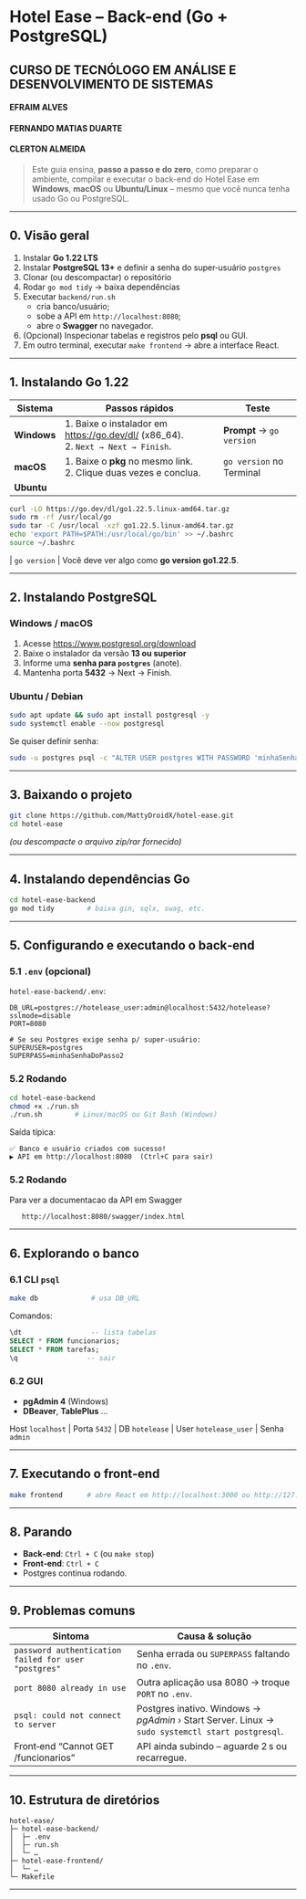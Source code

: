 # Hotel Ease – Back-end (Go + PostgreSQL)

## CURSO DE TECNÓLOGO EM ANÁLISE E DESENVOLVIMENTO DE SISTEMAS 

#### EFRAIM ALVES 
#### FERNANDO MATIAS DUARTE 
#### CLERTON ALMEIDA

> Este guia ensina, **passo a passo e do zero**, como preparar o ambiente,
> compilar e executar o back-end do Hotel Ease em **Windows**, **macOS** ou
> **Ubuntu/Linux** – mesmo que você nunca tenha usado Go ou PostgreSQL.

---

## 0. Visão geral

1. Instalar **Go 1.22 LTS**  
2. Instalar **PostgreSQL 13+** e definir a senha do super‑usuário `postgres`  
3. Clonar (ou descompactar) o repositório  
4. Rodar `go mod tidy` → baixa dependências  
5. Executar `backend/run.sh`  
   * cria banco/usuário;  
   * sobe a API em `http://localhost:8080`;  
   * abre o **Swagger** no navegador.  
6. (Opcional) Inspecionar tabelas e registros pelo **psql** ou GUI.  
7. Em outro terminal, executar `make frontend` → abre a interface React.  

---

## 1. Instalando Go 1.22

| Sistema   | Passos rápidos | Teste |
|-----------|----------------|-------|
| **Windows** | 1. Baixe o instalador em <https://go.dev/dl/> (x86_64).<br>2. `Next → Next → Finish`. | **Prompt** → `go version` |
| **macOS** | 1. Baixe o **pkg** no mesmo link.<br>2. Clique duas vezes e conclua. | `go version` no Terminal |
| **Ubuntu** | 
```bash
curl -LO https://go.dev/dl/go1.22.5.linux-amd64.tar.gz
sudo rm -rf /usr/local/go
sudo tar -C /usr/local -xzf go1.22.5.linux-amd64.tar.gz
echo 'export PATH=$PATH:/usr/local/go/bin' >> ~/.bashrc
source ~/.bashrc
``` 

| `go version` | Você deve ver algo como **go version go1.22.5**.

---

## 2. Instalando PostgreSQL

### Windows / macOS

1. Acesse <https://www.postgresql.org/download>  
2. Baixe o instalador da versão **13 ou superior**  
3. Informe uma **senha para `postgres`** (anote).  
4. Mantenha porta **5432** → Next → Finish.

### Ubuntu / Debian

```bash
sudo apt update && sudo apt install postgresql -y
sudo systemctl enable --now postgresql
```

Se quiser definir senha:

```bash
sudo -u postgres psql -c "ALTER USER postgres WITH PASSWORD 'minhaSenha';"
```

---

## 3. Baixando o projeto

```bash
git clone https://github.com/MattyDroidX/hotel-ease.git
cd hotel-ease
```
*(ou descompacte o arquivo zip/rar fornecido)*

---

## 4. Instalando dependências Go

```bash
cd hotel-ease-backend
go mod tidy        # baixa gin, sqlx, swag, etc.
```

---

## 5. Configurando e executando o back‑end

### 5.1 `.env` (opcional)

`hotel-ease-backend/.env`:

```dotenv
DB_URL=postgres://hotelease_user:admin@localhost:5432/hotelease?sslmode=disable
PORT=8080

# Se seu Postgres exige senha p/ super‑usuário:
SUPERUSER=postgres
SUPERPASS=minhaSenhaDoPasso2
```

### 5.2 Rodando

```bash
cd hotel-ease-backend
chmod +x ./run.sh
./run.sh        # Linux/macOS ou Git Bash (Windows)

```

Saída típica:

```
✅ Banco e usuário criados com sucesso!
▶ API em http://localhost:8080  (Ctrl+C para sair)
```

### 5.2 Rodando

Para ver a documentacao da API em Swagger

```bash
   http://localhost:8080/swagger/index.html
```

---

## 6. Explorando o banco

### 6.1 CLI `psql`

```bash
make db             # usa DB_URL
```

Comandos:

```sql
\dt                 -- lista tabelas
SELECT * FROM funcionarios;
SELECT * FROM tarefas;
\q                 -- sair
```

### 6.2 GUI

* **pgAdmin 4** (Windows)  
* **DBeaver**, **TablePlus** …

Host `localhost` | Porta `5432` | DB `hotelease` | User `hotelease_user` | Senha `admin`

---

## 7. Executando o front‑end

```bash
make frontend      # abre React em http://localhost:3000 ou http://127.0.0.1:3000
```

---

## 8. Parando

* **Back‑end**: `Ctrl + C` (ou `make stop`)  
* **Front‑end**: `Ctrl + C`  
* Postgres continua rodando.

---

## 9. Problemas comuns

| Sintoma | Causa & solução |
|---------|-----------------|
| `password authentication failed for user "postgres"` | Senha errada ou `SUPERPASS` faltando no `.env`. |
| `port 8080 already in use` | Outra aplicação usa 8080 → troque `PORT` no `.env`. |
| `psql: could not connect to server` | Postgres inativo. Windows → *pgAdmin* › Start Server. Linux → `sudo systemctl start postgresql`. |
| Front‑end “Cannot GET /funcionarios” | API ainda subindo – aguarde 2 s ou recarregue. |

---

## 10. Estrutura de diretórios

```
hotel-ease/
├─ hotel-ease-backend/
│  ├─ .env
│  ├─ run.sh
│  └─ …
├─ hotel-ease-frontend/
│  └─ …
└─ Makefile
```

---

